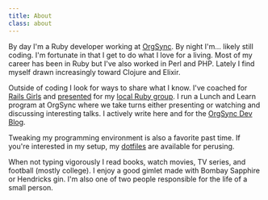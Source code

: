 ```yaml
---
title: About
class: about
---
```


<p style="margin-top:0.9375em"></p>

By day I'm a Ruby developer working at [OrgSync][1].
By night I'm... likely still coding.
I'm fortunate in that I get to do what I love for a living.
Most of my career has been in Ruby but I've also worked in Perl and PHP.
Lately I find myself drawn increasingly toward Clojure and Elixir.

Outside of coding I look for ways to share what I know.
I've coached for [Rails Girls][2] and [presented][3] for my [local Ruby group][4].
I run a Lunch and Learn program at OrgSync where we take turns either presenting or watching and discussing interesting talks.
I actively write here and for the [OrgSync Dev Blog][5].

Tweaking my programming environment is also a favorite past time.
If you're interested in my setup, my [dotfiles][6] are available for perusing.

When not typing vigorously I read books, watch movies, TV series, and football (mostly college).
I enjoy a good gimlet made with Bombay Sapphire or Hendricks gin.
I'm also one of two people responsible for the life of a small person.

[1]: http://www.orgsync.com/
[2]: http://railsgirls.com/
[3]: /talks/
[4]: http://www.dallasrb.org/
[5]: http://devblog.orgsync.com/
[6]: https://github.com/AaronLasseigne/dotfiles
